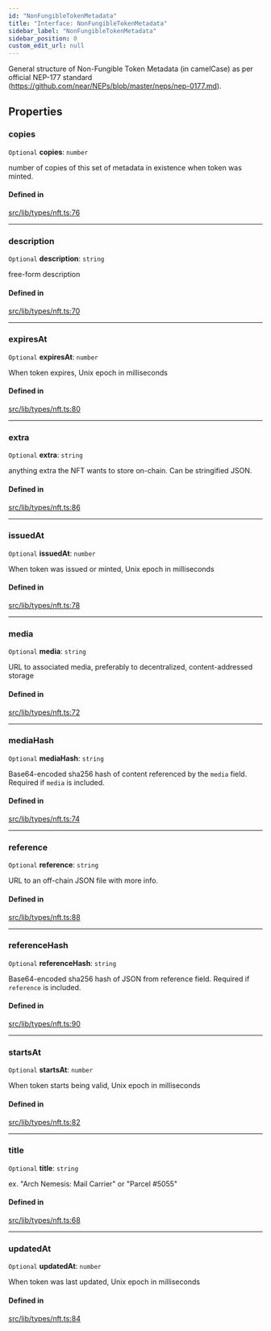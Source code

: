 ```yaml
---
id: "NonFungibleTokenMetadata"
title: "Interface: NonFungibleTokenMetadata"
sidebar_label: "NonFungibleTokenMetadata"
sidebar_position: 0
custom_edit_url: null
---
```


General structure of Non-Fungible Token Metadata (in camelCase) as per official NEP-177 standard (https://github.com/near/NEPs/blob/master/neps/nep-0177.md).

## Properties

### copies

 `Optional` **copies**: `number`

number of copies of this set of metadata in existence when token was minted.

#### Defined in

[src/lib/types/nft.ts:76](https://github.com/keypom/keypom-js/blob/44ee5c18/src/lib/types/nft.ts#L76)

___

### description

 `Optional` **description**: `string`

free-form description

#### Defined in

[src/lib/types/nft.ts:70](https://github.com/keypom/keypom-js/blob/44ee5c18/src/lib/types/nft.ts#L70)

___

### expiresAt

 `Optional` **expiresAt**: `number`

When token expires, Unix epoch in milliseconds

#### Defined in

[src/lib/types/nft.ts:80](https://github.com/keypom/keypom-js/blob/44ee5c18/src/lib/types/nft.ts#L80)

___

### extra

 `Optional` **extra**: `string`

anything extra the NFT wants to store on-chain. Can be stringified JSON.

#### Defined in

[src/lib/types/nft.ts:86](https://github.com/keypom/keypom-js/blob/44ee5c18/src/lib/types/nft.ts#L86)

___

### issuedAt

 `Optional` **issuedAt**: `number`

When token was issued or minted, Unix epoch in milliseconds

#### Defined in

[src/lib/types/nft.ts:78](https://github.com/keypom/keypom-js/blob/44ee5c18/src/lib/types/nft.ts#L78)

___

### media

 `Optional` **media**: `string`

URL to associated media, preferably to decentralized, content-addressed storage

#### Defined in

[src/lib/types/nft.ts:72](https://github.com/keypom/keypom-js/blob/44ee5c18/src/lib/types/nft.ts#L72)

___

### mediaHash

 `Optional` **mediaHash**: `string`

Base64-encoded sha256 hash of content referenced by the `media` field. Required if `media` is included.

#### Defined in

[src/lib/types/nft.ts:74](https://github.com/keypom/keypom-js/blob/44ee5c18/src/lib/types/nft.ts#L74)

___

### reference

 `Optional` **reference**: `string`

URL to an off-chain JSON file with more info.

#### Defined in

[src/lib/types/nft.ts:88](https://github.com/keypom/keypom-js/blob/44ee5c18/src/lib/types/nft.ts#L88)

___

### referenceHash

 `Optional` **referenceHash**: `string`

Base64-encoded sha256 hash of JSON from reference field. Required if `reference` is included.

#### Defined in

[src/lib/types/nft.ts:90](https://github.com/keypom/keypom-js/blob/44ee5c18/src/lib/types/nft.ts#L90)

___

### startsAt

 `Optional` **startsAt**: `number`

When token starts being valid, Unix epoch in milliseconds

#### Defined in

[src/lib/types/nft.ts:82](https://github.com/keypom/keypom-js/blob/44ee5c18/src/lib/types/nft.ts#L82)

___

### title

 `Optional` **title**: `string`

ex. "Arch Nemesis: Mail Carrier" or "Parcel #5055"

#### Defined in

[src/lib/types/nft.ts:68](https://github.com/keypom/keypom-js/blob/44ee5c18/src/lib/types/nft.ts#L68)

___

### updatedAt

 `Optional` **updatedAt**: `number`

When token was last updated, Unix epoch in milliseconds

#### Defined in

[src/lib/types/nft.ts:84](https://github.com/keypom/keypom-js/blob/44ee5c18/src/lib/types/nft.ts#L84)
